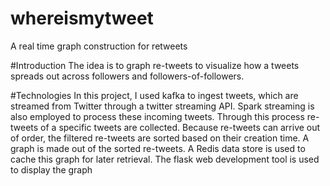 # whereismytweet
A real time graph construction for retweets
 
#Introduction 
The idea is to graph re-tweets to visualize how a tweets spreads out across followers and followers-of-followers.

#Technologies 
In this project, I used kafka to ingest tweets, which are  streamed from Twitter through a twitter streaming API. Spark streaming is also employed to process these incoming tweets. Through this process re-tweets of a specific tweets are collected. Because re-tweets can arrive out of order, the filtered re-tweets are sorted based on their creation time. A graph is made out of the sorted re-tweets. A Redis data store is used to cache this graph for later retrieval.  The flask web development tool is used to display the graph 
